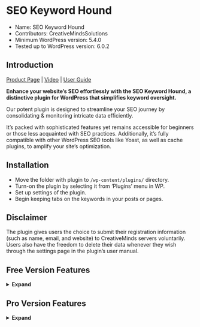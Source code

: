 # SEO Keyword Hound

* Name: SEO Keyword Hound
* Contributors: CreativeMindsSolutions
* Minimum WordPress version: 5.4.0
* Tested up to WordPress version: 6.0.2

## Introduction

[Product Page](https://www.cminds.com/wordpress-plugins-library/seo-keyword-hound-wordpress/) | [Video](https://vimeo.com/261371057)  | [User Guide](https://creativeminds.helpscoutdocs.com/category/2036-seo-keyword-hound)

**Enhance your website’s SEO effortlessly with the SEO Keyword Hound, a distinctive plugin for WordPress that simplifies keyword oversight.**

Our potent plugin is designed to streamline your SEO journey by consolidating & monitoring intricate data efficiently.

It’s packed with sophisticated features yet remains accessible for beginners or those less acquainted with SEO practices. Additionally, it’s fully compatible with other WordPress SEO tools like Yoast, as well as cache plugins, to amplify your site’s optimization.

## Installation

* Move the folder with plugin to `/wp-content/plugins/` directory.
* Turn-on the plugin by selecting it from ‘Plugins’ menu in WP.
* Set up settings of the plugin.
* Begin keeping tabs on the keywords in your posts or pages.

## Disclaimer

The plugin gives users the choice to submit their registration information (such as name, email, and website) to CreativeMinds servers voluntarily. Users also have the freedom to delete their data whenever they wish through the settings page in the plugin’s user manual.

## Free Version Features

<details><summary> <b>Expand</b> </summary>

* **Multiple Keyword Management**: Keep track of various SEO keywords and organize them into categories.
* **Customizable Keyword Analysis**: Decide whether the plugin should search for keywords within H1, H2, or H3 tags, or analyze the initial segment of the text.
* **Streamlined Keyword Import/Export**: Effortlessly handle your keyword lists with CSV file import and export capabilities.
* **Keyword Sticky Notes**: Utilize sticky notes for convenient content editing with your selected keywords.

</details>

## Pro Version Features

<details><summary> <b>Expand</b> </summary>

* **Competitor Management**: Organize a comprehensive list of your competitors, with options to import, export, and highlight key players.
* **Keyword Comparison**: Evaluate how your keywords stack up against those used by your competitors in terms of frequency, density, and placement.
* **Competitor Discovery**: Identify competitors using Google search API and your chosen search queries.
* **Change Logging**: Maintain a detailed record of keyword additions and content edits, noting the effectiveness and the editor.
* **SEO Performance Tracking**: Monitor key performance indicators like conversions, impressions, and bounce rates over time.
* **SEO Event Logging**: Automatically and manually log SEO-related events to discern trends and measure progress.
* **Alert System**: Implement smart notifications to prompt page owners to review and optimize their page statistics regularly.
* **Unified SEO Dashboard**: Control all your SEO activities from a single dashboard, prioritizing the most critical pages.
* **Graphical Analysis**: Use graphs to visualize statistics, gaining insights into trends and their driving factors.
* **Seamless Integrations**: Connect with Google Analytics and Moz to swiftly gather and compare vital metrics with your keyword and competitor data.

</details>
